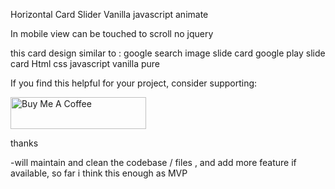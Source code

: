 Horizontal Card Slider Vanilla javascript animate
 
In mobile view can be touched to scroll
no jquery

this card design similar to :
google search image slide card
google play slide card Html css javascript vanilla pure

If you find this helpful for your project, consider supporting:

<a href="https://www.buymeacoffee.com/joTCIsh" target="_blank"><img src="https://cdn.buymeacoffee.com/buttons/default-violet.png" alt="Buy Me A Coffee" style="height: 51px !important;width: 217px !important;" ></a>

thanks


-will maintain and clean the codebase / files , and add more feature if available, so far i think this enough as MVP
